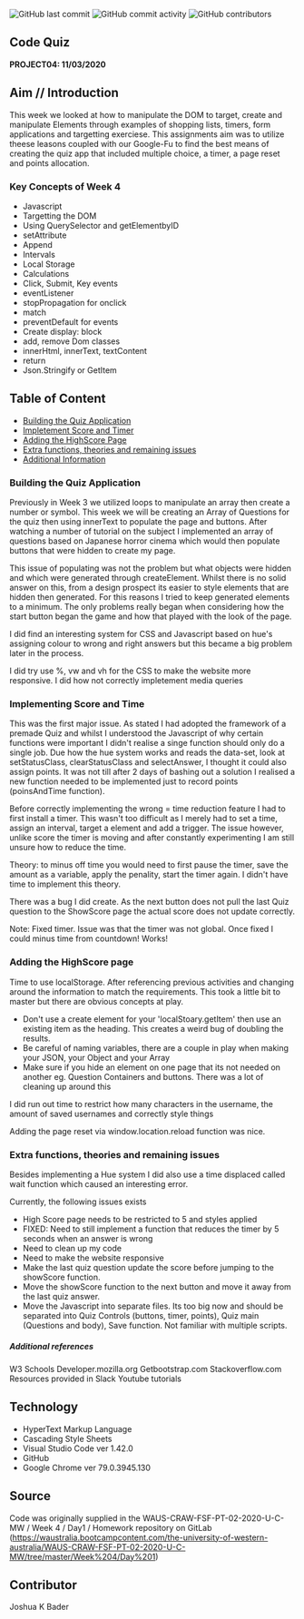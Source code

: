 ![GitHub last commit](https://img.shields.io/github/last-commit/Ryuku72/04CodeQuiz?style=for-the-badge)
![GitHub commit activity](https://img.shields.io/github/commit-activity/y/Ryuku72/04CodeQuiz?style=for-the-badge)
![GitHub contributors](https://img.shields.io/github/contributors/Ryuku72/04CodeQuiz?style=for-the-badge)

## Code Quiz
__PROJECT04: 11/03/2020__

## Aim // Introduction
This week we looked at how to manipulate the DOM to target, create and manipulate Elements through examples of shopping lists, timers, form applications and targetting exerciese. This assignments aim was to utilize theese leasons coupled with our Google-Fu to find the best means of creating the quiz app that included multiple choice, a timer, a page reset and points allocation.

### Key Concepts of Week 4
* Javascript 
* Targetting the DOM 
* Using QuerySelector and getElementbyID
* setAttribute
* Append
* Intervals
* Local Storage
* Calculations
* Click, Submit, Key events
* eventListener
* stopPropagation for onclick
* match 
* preventDefault for events
* Create display: block
* add, remove Dom classes
* innerHtml, innerText, textContent
* return
* Json.Stringify or GetItem

##  Table of Content
* [Building the Quiz Application](#quiz)
* [Impletement Score and Timer](#time)
* [Adding the HighScore Page](#score)
* [Extra functions, theories and remaining issues](#extra)
* [Additional Information](#ref)

<a name="quiz">

### Building the Quiz Application
Previously in Week 3 we utilized loops to manipulate an array then create a number or symbol. This week we will be creating an Array of Questions for the quiz then using innerText to populate the page and buttons. After watching a number of tutorial on the subject I implemented an array of questions based on Japanese horror cinema which would then populate buttons that were hidden to create my page. 

This issue of populating was not the problem but what objects were hidden and which were generated through createElement. Whilst there is no solid answer on this, from a design prospect its easier to style elements that are hidden then generated. For this reasons I tried to keep generated elements to a minimum. The only problems really began when considering how the start button began the game and how that played with the look of the page. 

I did find an interesting system for CSS and Javascript based on hue's assigning colour to wrong and right answers but this became a big problem later in the process.

I did try use %, vw and vh for the CSS to make the website more responsive. I did how not correctly impletement media queries

<a name="time">

### Implementing Score and Time

This was the first major issue. As stated I had adopted the framework of a premade Quiz and whilst I understood the Javascript of why certain functions were important I didn't realise a singe function should only do a single job. Due how the hue system works and reads the data-set, look at setStatusClass, clearStatusClass and selectAnswer, I thought it could also assign points. It was not till after 2 days of bashing out a solution I realised a new function needed to be implemented just to record points (poinsAndTime function). 

Before correctly implementing the wrong = time reduction feature I had to first install a timer. This wasn't too difficult as I merely had to set a time, assign an interval, target a element and add a trigger. The issue however, unlike score the timer is moving and after constantly experimenting I am still unsure how to reduce the time.

Theory: to minus off time you would need to first pause the timer, save the amount as a variable, apply the penality, start the timer again. I didn't have time to implement this theory.

There was a bug I did create. As the next button does not pull the last Quiz question to the ShowScore page the actual score does not update correctly.

Note: Fixed timer. Issue was that the timer was not global. Once fixed I could minus time from countdown! Works!

<a name="score">

### Adding the HighScore page

Time to use localStorage. After referencing previous activities and changing around the information to match the requirements. This took a little bit to master but there are obvious concepts at play.
* Don't use a create element for your 'localStoary.getItem' then use an existing item as the heading. This creates a weird bug of doubling the results. 
* Be careful of naming variables, there are a couple in play when making your JSON, your Object and your Array
* Make sure if you hide an element on one page that its not needed on another eg. Question Containers and buttons. There was a lot of cleaning up around this

I did run out time to restrict how many characters in the username, the amount of saved usernames and correctly style things

Adding the page reset via window.location.reload function was nice.

<a name="extra">

### Extra functions, theories and remaining issues

Besides implementing a Hue system I did also use a time displaced called wait function which caused an interesting error. 

Currently, the following issues exists
* High Score page needs to be restricted to 5 and styles applied
* FIXED: Need to still implement a function that reduces the timer by 5 seconds when an answer is wrong
* Need to clean up my code
* Need to make the website responsive
* Make the last quiz question update the score before jumping to the showScore function.
* Move the showScore function to the next button and move it away from the last quiz answer.
* Move the Javascript into separate files. Its too big now and should  be separated into Quiz Controls (buttons, timer, points), Quiz main (Questions and body), Save function. Not familiar with multiple scripts. 

<a name="ref">

##### Additional references
W3 Schools
Developer.mozilla.org
Getbootstrap.com
Stackoverflow.com
Resources provided in Slack
Youtube tutorials

## Technology
* HyperText Markup Language
* Cascading Style Sheets
* Visual Studio Code ver 1.42.0
* GitHub
* Google Chrome ver 79.0.3945.130

## Source
Code was originally supplied in the WAUS-CRAW-FSF-PT-02-2020-U-C-MW / Week 4 / Day1 / Homework repository on GitLab (https://waustralia.bootcampcontent.com/the-university-of-western-australia/WAUS-CRAW-FSF-PT-02-2020-U-C-MW/tree/master/Week%204/Day%201)

## Contributor
Joshua K Bader





